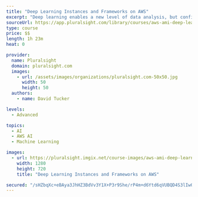 ```yaml
---
title: "Deep Learning Instances and Frameworks on AWS"
excerpt: "Deep learning enables a new level of data analysis, but configuring custom compute resources to gain these insights can be extremely difficult. In this course, Deep Learning Instances and Frameworks on AWS, you will gain the ability to launch deep learning instances on EC2 and ECS. First, you will learn the types of Deep Learning AMIs provided by AWS. Next, you will analyze how to leverage popular deep learning frameworks on these instances. Finally, you will review how to manage and scale your deep learning activities on these instances. When you are finished with this course, you will be able to launch and utilize custom deep learning instances and leverage popular deep learning frameworks."
sourceUrl: https://app.pluralsight.com/library/courses/aws-ami-deep-learning-instances-frameworks
type: course
price: $$
length: 1h 23m
heat: 0

provider:
  name: Pluralsight
  domain: pluralsight.com
  images:
    - url: /assets/images/organizations/pluralsight.com-50x50.jpg
      width: 50
      height: 50
  authors:
    - name: David Tucker

levels:
  - Advanced

topics:
  - AI
  - AWS AI
  - Machine Learning

images:
  - url: https://pluralsight.imgix.net/course-images/aws-ami-deep-learning-instances-frameworks-v1.png
    width: 1280
    height: 720
    title: "Deep Learning Instances and Frameworks on AWS"

secured: "/sHZbqXc+eBAya3JhHZ3BdVv3Y1X+P3r9She/rP4m+d6Ytd6qVUBQD4S3lIwO9TSR0/EXrwi42EuRmUCxIQv6L6Fw7UqM7KLxz2L/HVOIeec2N2KyekcuR3+HLZnSs1Vv0aJAp56enIQQYlkZyNFos91sFnGTyFNPoIPUe6tyg2cFs6/7SEoaJSBQDHsm9jIxK2hrI5UlIWPLk0fgR4q3qZC1yIjjsW+ZBd10Nf0jYHEr7EmzZil3I7J/zDIZ85xfElWVB8iZ3DR30Ecq3yV2Q==;Qc6P5Dh1Uje4fx5p3rLw+Q=="
---
```


